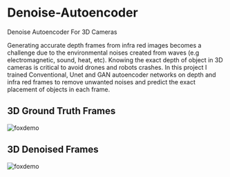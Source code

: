 # Denoise-Autoencoder
Denoise Autoencoder For 3D Cameras

Generating accurate depth frames from infra red images becomes a challenge due to the environmental noises created from waves (e.g electromagnetic, sound, heat, etc).
Knowing the exact depth of object in 3D cameras is critical to avoid drones and robots crashes.
In this project I trained Conventional, Unet and GAN autoencoder networks on depth and infra red frames to remove unwanted noises and predict the exact placement of objects in each frame.


## 3D Ground Truth Frames

![foxdemo](https://github.com/nohayassin/RealSense-ML/blob/master/3D%20pure%20-%20100%20epochs%20-%20strides%20200%20-%20erosion%202%20-%20Binary%20-%20NO%20IR.gif)

## 3D Denoised Frames

![foxdemo](https://github.com/nohayassin/RealSense-ML/blob/master/3D%20denoised-%20100%20epochs%20-%20strides%20200%20-%20erosion%202%20-%20Binary%20-%20NO%20IR.gif)

